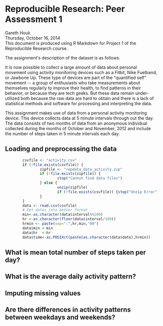 # Reproducible Research: Peer Assessment 1
Gareth Houk  
Thursday, October 16, 2014  
This document is produced using R Markdown for Project 1 of the Reproducible Research course.

The assignment's description of the dataset is as follows.

It is now possible to collect a large amount of data about personal movement using activity monitoring devices such as a Fitbit, Nike Fuelband, or Jawbone Up. These type of devices are part of the "quantified self" movement -- a group of enthusiasts who take measurements about themselves regularly to improve their health, to find patterns in their behavior, or because they are tech geeks. But these data remain under-utilized both because the raw data are hard to obtain and there is a lack of statistical methods and software for processing and interpreting the data.

This assignment makes use of data from a personal activity monitoring device. This device collects data at 5 minute intervals through out the day. The data consists of two months of data from an anonymous individual collected during the months of October and November, 2012 and include the number of steps taken in 5 minute intervals each day.


## Loading and preprocessing the data


```r
        csvfile <- "activity.csv"
        if (!file.exists(csvfile)) {
                zipfile <- "repdata_data_activity.zip"
                if (!file.exists(zipfile)) {
                        stop("Cannot find data files")
                } else {
                        unzip(zipfile)
                        if (!file.exists(csvfile)) {stop("Unzip Error")}
                }
        }
        data <- read.csv(csvfile)
        # Get dates into better format
        min<-as.character(data$interval%%100)
        hr <-as.character(floor(data$interval/100))
        hrmin <- paste(sep=":",hr,min,"00")
        data$min <-min
        data$hr  <-hr
        data$time<-as.POSIXct(paste(as.character(data$date),hrmin))
```

## What is mean total number of steps taken per day?



## What is the average daily activity pattern?



## Imputing missing values



## Are there differences in activity patterns between weekdays and weekends?
